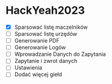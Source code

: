 # HackYeah2023
* [x] Sparsować listę maczelników
* [ ] Sparsować listę urzędów
* [ ] Generowanie PDF
* [ ] Generowanie Logów
* [ ] Wprowadzanie Danych do Zapytania
* [ ] Zapytanie i zwrot danych
* [ ] Ustawienia
* [ ] Dodać więcej giełd